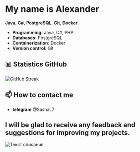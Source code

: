 #  My name is Alexander 

 **Java**, **C#**, **PostgreSQL**, **Git**, **Docker**. 

- **Programming:** Java, C#, PHP
- **Databases:** PostgreSQL
- **Containerization:** Docker
- **Version control:** Git

## 📊 Statistics GitHub

[![GitHub Streak](https://github-profile-trophies.vercel.app/?username=your_username)](https://github.com/ryo-ma)

## 📫 How to contact me

- **telegram**  @SashaL7

I will be glad to receive any feedback and suggestions for improving my projects.
---
>
 ![Текст описания](https://memepedia.ru/wp-content/uploads/2020/10/polskaja-korova-mem.png)
 
